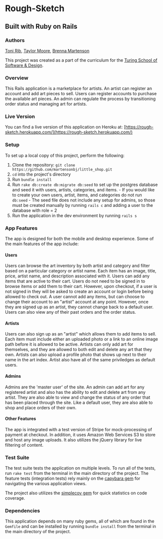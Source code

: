 # Rough-Sketch
## Built with Ruby on Rails

### Authors
[Toni Rib](http://github.com/tonirib), [Taylor Moore](https://github.com/Tman22), [Brenna Martenson](https://github.com/martensonbj)

This project was created as a part of the curriculum for the [Turing School of Software & Design](http://turing.io).

### Overview

This Rails application is a marketplace for artists. An artist can register an account and add art pieces to sell. Users can register accounts to purchase the available art pieces. An admin can regulate the process by transitioning order status and managing art for artists.

### Live Version

You can find a live version of this application on Heroku at: [https://rough-sketch.herokuapp.com/](https://rough-sketch.herokuapp.com/)

### Setup

To set up a local copy of this project, perform the following:

  1. Clone the repository: `git clone https://github.com/martensonbj/little_shop.git`
  2. `cd` into the project's directory
  3. Run `bundle install`
  4. Run `rake db:create db:migrate db:seed` to set up the postgres database and seed it with users, artists, categories, and items.
    - If you would like to create your own users, artist, items, and categories do not run `db:seed`
    - The seed file does not include any setup for admins, so those must be created manually by running `rails c` and adding a user to the database with role = 2
  5. Run the application in the dev environment by running `rails s`

### App Features

The app is designed for both the mobile and desktop experience. Some of the main features of the app include:

#### Users

Users can browse the art inventory by both artist and category and filter based on a particular category or artist name. Each item has an image, title, price, artist name, and description associated with it. Users can add any items that are active to their cart. Users do not need to be signed in to browse items or add them to their cart. However, upon checkout, if a user is not signed in they will be asked to create an account or login before being allowed to check out. A user cannot add any items, but can choose to change their account to an "artist" account at any point. However, once they are signed up as an artist, they cannot change back to a default user. Users can also view any of their past orders and the order status.

#### Artists

Users can also sign up as an "artist" which allows them to add items to sell. Each item must include either an uploaded photo or a link to an online image path before it is allowed to be active. Artists can only add art for themselves, and they are allowed to both edit and delete any art that they own. Artists can also upload a profile photo that shows up next to their name in the art index. Artist also have all of the same priviledges as default users.

#### Admins

Admins are the 'master user' of the site. An admin can add art for any registered artist and also has the ability to edit and delete art from any artist. They are also able to view and change the status of any order that has been placed through the site. Like a default user, they are also able to shop and place orders of their own.

#### Other Features

The app is integrated with a test version of Stripe for mock-processing of payment at checkout. In addition, it uses Amazon Web Services S3 to store and host any image uploads. It also utilizes the jQuery library for live filtering of content.

### Test Suite

The test suite tests the application on multiple levels. To run all of the tests, run `rake test` from the terminal in the main directory of the project. The feature tests (integration tests) rely mainly on the [capybara gem](https://github.com/jnicklas/capybara) for navigating the various application views.

The project also utilizes the [simplecov gem](https://github.com/colszowka/simplecov) for quick statistics on code coverage.

### Dependencies

This application depends on many ruby gems, all of which are found in the `Gemfile` and can be installed by running `bundle install` from the terminal in the main directory of the project.
